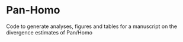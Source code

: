 # Pan-Homo
 Code to generate analyses, figures and tables for a manuscript on the divergence estimates of Pan/Homo
